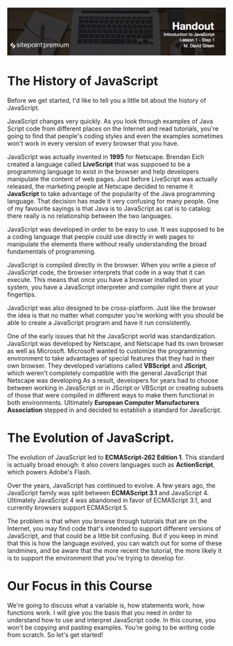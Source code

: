 ![](headings/introjs1.1.jpg)

# The History of JavaScript

Before we get started, I'd like to tell you a little bit about the history of JavaScript.

JavaScript changes very quickly. As you look through examples of Java Script code from different places on the Internet and read tutorials, you're going to find that people's coding styles and even the examples sometimes won't work in every version of every browser that you have.

JavaScript was actually invented in **1995** for Netscape. Brendan Eich created a language called **LiveScript** that was supposed to be a programming language to exist in the browser and help developers manipulate the content of web pages. Just before LiveScript was actually released, the marketing people at Netscape decided to rename it **JavaScript** to take advantage of the popularity of the Java programming language. That decision has made it very confusing for many people. One of my favourite sayings is that Java is to JavaScript as cat is to catalog: there really is no relationship between the two languages.

JavaScript was developed in order to be easy to use. It was supposed to be a coding language that people could use directly in web pages to manipulate the elements there without really understanding the broad fundamentals of programming.

JavaScript is compiled directly in the browser. When you write a piece of JavaScript code, the browser interprets that code in a way that it can execute. This means that once you have a browser installed on your system, you have a JavaScript interpreter and compiler right there at your fingertips.

JavaScript was also designed to be cross-platform. Just like the browser the idea is that no matter what computer you're working with you should be able to create a JavaScript program and have it run consistently.

One of the early issues that hit the JavaScript world was standardization. JavaScript was developed by Netscape, and Netscape had its own browser as well as Microsoft. Microsoft wanted to customize the programming environment to take advantages of special features that they had in their own browser. They developed variations called **VBScript** and **JScript**, which weren't completely compatible with the general JavaScript that Netscape was developing.As a result, developers for years had to choose between working in JavaScript or in JScript or VBScript or creating subsets of those that were compiled in different ways to make them functional in both environments. Ultimately **European Computer Manufacturers Association** stepped in and decided to establish a standard for JavaScript.

# The Evolution of JavaScript.

The evolution of JavaScript led to **ECMAScript-262 Edition 1**. This standard is actually broad enough: it also covers languages such as **ActionScript**, which powers Adobe's Flash.

Over the years, JavaScript has continued to evolve. A few years ago, the JavaScript family was split between **ECMAScript 3.1** and JavaScript 4. Ultimately JavaScript 4 was abandoned in favor of ECMAScript 3.1, and currently browsers support ECMAScript 5.

The problem is that when you browse through tutorials that are on the Internet, you may find code that's intended to support different versions of JavaScript, and that could be a little bit confusing. But if you keep in mind that this is how the language evolved, you can watch out for some of these landmines, and be aware that the more recent the tutorial, the more likely it is to support the environment that you're trying to develop for.

# Our Focus in this Course

We're going to discuss what a variable is, how statements work, how functions work. I will give you the basis that you need in order to understand how to use and interpret JavaScript code. In this course, you won't be copying and pasting examples. You're going to be writing code from scratch. So let's get started!